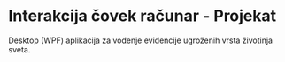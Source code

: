 # Interakcija čovek računar - Projekat


Desktop (WPF) aplikacija za vođenje evidencije ugroženih vrsta životinja sveta.

